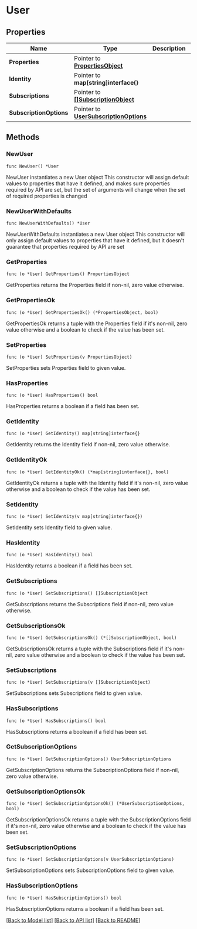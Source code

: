 # User

## Properties

Name | Type | Description | Notes
------------ | ------------- | ------------- | -------------
**Properties** | Pointer to [**PropertiesObject**](PropertiesObject.md) |  | [optional] 
**Identity** | Pointer to **map[string]interface{}** |  | [optional] 
**Subscriptions** | Pointer to [**[]SubscriptionObject**](SubscriptionObject.md) |  | [optional] 
**SubscriptionOptions** | Pointer to [**UserSubscriptionOptions**](UserSubscriptionOptions.md) |  | [optional] 

## Methods

### NewUser

`func NewUser() *User`

NewUser instantiates a new User object
This constructor will assign default values to properties that have it defined,
and makes sure properties required by API are set, but the set of arguments
will change when the set of required properties is changed

### NewUserWithDefaults

`func NewUserWithDefaults() *User`

NewUserWithDefaults instantiates a new User object
This constructor will only assign default values to properties that have it defined,
but it doesn't guarantee that properties required by API are set

### GetProperties

`func (o *User) GetProperties() PropertiesObject`

GetProperties returns the Properties field if non-nil, zero value otherwise.

### GetPropertiesOk

`func (o *User) GetPropertiesOk() (*PropertiesObject, bool)`

GetPropertiesOk returns a tuple with the Properties field if it's non-nil, zero value otherwise
and a boolean to check if the value has been set.

### SetProperties

`func (o *User) SetProperties(v PropertiesObject)`

SetProperties sets Properties field to given value.

### HasProperties

`func (o *User) HasProperties() bool`

HasProperties returns a boolean if a field has been set.

### GetIdentity

`func (o *User) GetIdentity() map[string]interface{}`

GetIdentity returns the Identity field if non-nil, zero value otherwise.

### GetIdentityOk

`func (o *User) GetIdentityOk() (*map[string]interface{}, bool)`

GetIdentityOk returns a tuple with the Identity field if it's non-nil, zero value otherwise
and a boolean to check if the value has been set.

### SetIdentity

`func (o *User) SetIdentity(v map[string]interface{})`

SetIdentity sets Identity field to given value.

### HasIdentity

`func (o *User) HasIdentity() bool`

HasIdentity returns a boolean if a field has been set.

### GetSubscriptions

`func (o *User) GetSubscriptions() []SubscriptionObject`

GetSubscriptions returns the Subscriptions field if non-nil, zero value otherwise.

### GetSubscriptionsOk

`func (o *User) GetSubscriptionsOk() (*[]SubscriptionObject, bool)`

GetSubscriptionsOk returns a tuple with the Subscriptions field if it's non-nil, zero value otherwise
and a boolean to check if the value has been set.

### SetSubscriptions

`func (o *User) SetSubscriptions(v []SubscriptionObject)`

SetSubscriptions sets Subscriptions field to given value.

### HasSubscriptions

`func (o *User) HasSubscriptions() bool`

HasSubscriptions returns a boolean if a field has been set.

### GetSubscriptionOptions

`func (o *User) GetSubscriptionOptions() UserSubscriptionOptions`

GetSubscriptionOptions returns the SubscriptionOptions field if non-nil, zero value otherwise.

### GetSubscriptionOptionsOk

`func (o *User) GetSubscriptionOptionsOk() (*UserSubscriptionOptions, bool)`

GetSubscriptionOptionsOk returns a tuple with the SubscriptionOptions field if it's non-nil, zero value otherwise
and a boolean to check if the value has been set.

### SetSubscriptionOptions

`func (o *User) SetSubscriptionOptions(v UserSubscriptionOptions)`

SetSubscriptionOptions sets SubscriptionOptions field to given value.

### HasSubscriptionOptions

`func (o *User) HasSubscriptionOptions() bool`

HasSubscriptionOptions returns a boolean if a field has been set.


[[Back to Model list]](../README.md#documentation-for-models) [[Back to API list]](../README.md#documentation-for-api-endpoints) [[Back to README]](../README.md)


